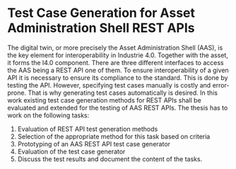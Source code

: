# Test Case Generation for Asset Administration Shell REST APIs

The digital twin, or more precisely the Asset Administration Shell (AAS), is the key element for interoperability in Industrie 4.0. Together with the asset, it forms the I4.0 component. There are three different interfaces to access the AAS being a REST API one of them. To ensure interoperability of a given API it is necessary to ensure its compliance to the standard. This is done by testing the API. However, specifying test cases manually is costly and error-prone. That is why generating test cases automatically is desired. In this work existing test case generation methods for REST APIs shall be evaluated and extended for the testing of AAS REST APIs. The thesis has to work on the following tasks:

1. Evaluation of REST API test generation methods 
2. Selection of the appropriate method for this task based on criteria
3. Prototyping of an AAS REST API test case generator
4. Evaluation of the test case generator 
5. Discuss the test results and document the content of the tasks. 
